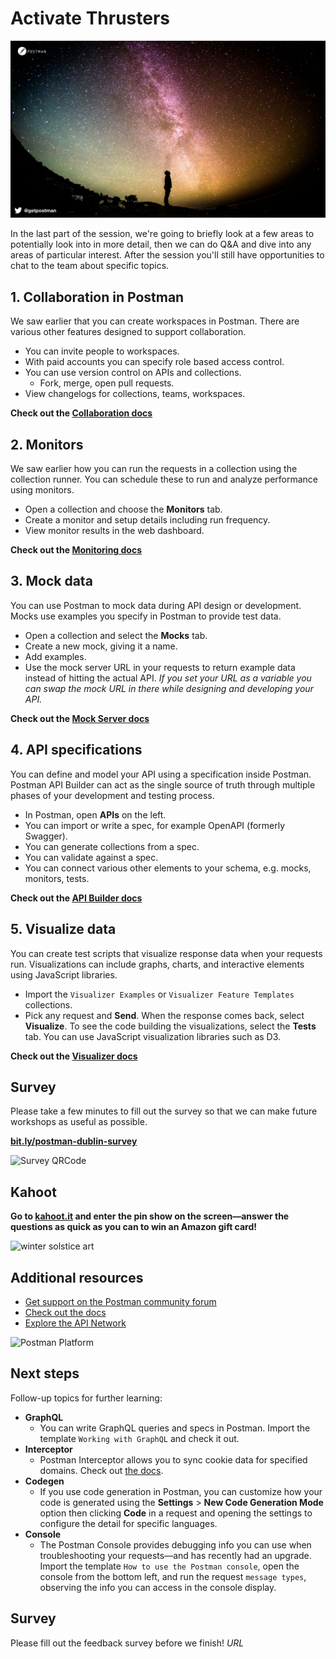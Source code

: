 # Activate Thrusters

![Activate](./Activate.jpg)

In the last part of the session, we're going to briefly look at a few areas to potentially look into in more detail, then we can do Q&A and dive into any areas of particular interest. After the session you'll still have opportunities to chat to the team about specific topics.

## 1. Collaboration in Postman

We saw earlier that you can create workspaces in Postman. There are various other features designed to support collaboration.

* You can invite people to workspaces.
* With paid accounts you can specify role based access control.
* You can use version control on APIs and collections.
  * Fork, merge, open pull requests.
* View changelogs for collections, teams, workspaces.

**Check out the [Collaboration docs](https://learning.postman.com/docs/postman/collaboration/collaboration-intro/)**

## 2. Monitors

We saw earlier how you can run the requests in a collection using the collection runner. You can schedule these to run and analyze performance using monitors.

* Open a collection and choose the __Monitors__ tab.
* Create a monitor and setup details including run frequency.
* View monitor results in the web dashboard.

**Check out the [Monitoring docs](https://learning.postman.com/docs/postman/monitors/intro-monitors/)**

## 3. Mock data

You can use Postman to mock data during API design or development. Mocks use examples you specify in Postman to provide test data.

* Open a collection and select the __Mocks__ tab.
* Create a new mock, giving it a name.
* Add examples.
* Use the mock server URL in your requests to return example data instead of hitting the actual API. _If you set your URL as a variable you can swap the mock URL in there while designing and developing your API._

**Check out the [Mock Server docs](https://learning.postman.com/docs/postman/mock-servers/intro-to-mock-servers/)**

## 4. API specifications

You can define and model your API using a specification inside Postman. Postman API Builder can act as the single source of truth through multiple phases of your development and testing process.

* In Postman, open __APIs__ on the left.
* You can import or write a spec, for example OpenAPI (formerly Swagger).
* You can generate collections from a spec.
* You can validate against a spec.
* You can connect various other elements to your schema, e.g. mocks, monitors, tests.

**Check out the [API Builder docs](https://learning.postman.com/docs/postman/design-and-develop-apis/the-api-workflow/)**

## 5. Visualize data

You can create test scripts that visualize response data when your requests run. Visualizations can include graphs, charts, and interactive elements using JavaScript libraries.

* Import the `Visualizer Examples` or `Visualizer Feature Templates` collections.
* Pick any request and __Send__. When the response comes back, select __Visualize__. To see the code building the visualizations, select the __Tests__ tab. You can use JavaScript visualization libraries such as D3.

**Check out the [Visualizer docs](https://learning.postman.com/docs/postman/sending-api-requests/visualizer/)**

## Survey

Please take a few minutes to fill out the survey so that we can make future workshops as useful as possible.

__[bit.ly/postman-dublin-survey](http://bit.ly/postman-dublin-survey)__

![Survey QRCode](./QR_code_Dublin.png)

## Kahoot

__Go to [kahoot.it](https://kahoot.it/) and enter the pin show on the screen—answer the questions as quick as you can to win an Amazon gift card!__

![[winter solstice art](https://apod.nasa.gov/apod/image/1712/WinterSolsticeMW_Seip.jpg)](https://apod.nasa.gov/apod/image/1712/WinterSolsticeMW_Seip.jpg)

## Additional resources

* [Get support on the Postman community forum](https://community.getpostman.com/)
* [Check out the docs](https://learning.postman.com/docs/)
* [Explore the API Network](https://explore.postman.com/)

![Postman Platform](./platform.png)

## Next steps

Follow-up topics for further learning:

* __GraphQL__
  * You can write GraphQL queries and specs in Postman. Import the template `Working with GraphQL` and check it out.
* __Interceptor__
  * Postman Interceptor allows you to sync cookie data for specified domains. Check out [the docs](https://learning.postman.com/docs/postman/sending-api-requests/interceptor/).
* __Codegen__
  * If you use code generation in Postman, you can customize how your code is generated using the __Settings__ &gt; __New Code Generation Mode__ option then clicking __Code__ in a request and opening the settings to configure the detail for specific languages.
* __Console__
  * The Postman Console provides debugging info you can use when troubleshooting your requests—and has recently had an upgrade. Import the template `How to use the Postman console`, open the console from the bottom left, and run the request `message types`, observing the info you can access in the console display.

## Survey

Please fill out the feedback survey before we finish! _URL_
